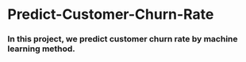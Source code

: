 # Predict-Customer-Churn-Rate
### In this project, we predict customer churn rate by machine learning method.
